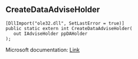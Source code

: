 ## CreateDataAdviseHolder

```
[DllImport("ole32.dll", SetLastError = true)]
public static extern int CreateDataAdviseHolder(
   out IAdviseHolder ppDAHolder
);
```

Microsoft documentation: [Link](https://learn.microsoft.com/en-us/windows/win32/api/objbase/nf-objbase-createdataadviseholder)
